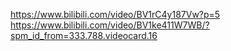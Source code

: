 https://www.bilibili.com/video/BV1rC4y187Vw?p=5
https://www.bilibili.com/video/BV1ke411W7WB/?spm_id_from=333.788.videocard.16
